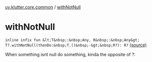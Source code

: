[uy.klutter.core.common](index.md) / [withNotNull](.)


# withNotNull

`inline infix fun &lt;T&nbsp;:&nbsp;Any, R&nbsp;:&nbsp;Any&gt; T?.withNotNull(thenDo:&nbsp;T.()&nbsp;-&gt;&nbsp;R?): R?` [(source)](https://github.com/kohesive/klutter/blob/master/core-jdk6/src/main/kotlin/uy/klutter/core/common/Common.kt#L55)

When something isnt null do something, kinda the opposite of ?:




